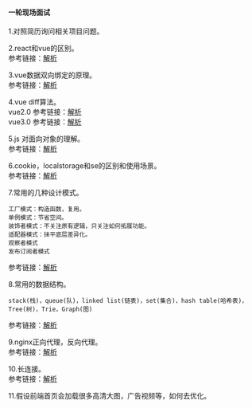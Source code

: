 #### 一轮现场面试
1.对照简历询问相关项目问题。  
  
2.react和vue的区别。  
参考链接：[解析](https://blog.csdn.net/sinat_17775997/article/details/115482179)  
  
3.vue数据双向绑定的原理。  
参考链接：[解析](https://blog.csdn.net/sinat_17775997/article/details/115482179)  
  
4.vue diff算法。  
vue2.0 参考链接：[解析](https://www.jb51.net/article/140471.htm)  
vue3.0 参考链接：[解析](https://blog.csdn.net/zl_Alien/article/details/106595459)
  
5.js 对面向对象的理解。  
参考链接：[解析](https://blog.csdn.net/wanghaoyingand/article/details/118765548)
  
6.cookie，localstorage和se的区别和使用场景。  
参考链接：[解析](https://segmentfault.com/a/1190000017155151)  

7.常用的几种设计模式。  
```
工厂模式：构造函数，复用。
单例模式：节省空间。
装饰者模式：不关注原有逻辑，只关注如何拓展功能。
适配器模式：抹平底层差异化。
观察者模式
发布订阅者模式
```
参考链接：[解析](https://www.cnblogs.com/zhangycun/p/14480048.html)  
  
8.常用的数据结构。  
```
stack(栈)，queue(队)，linked list(链表)，set(集合)，hash table(哈希表)，Tree(树)，Trie，Graph(图)
```
参考链接：[解析](https://blog.csdn.net/weixin_48726650/article/details/107789164)  
  
9.nginx正向代理，反向代理。  
参考链接：[解析](https://www.zhihu.com/question/36412304)  

10.长连接。  
参考链接：[解析](https://blog.csdn.net/m0_52544877/article/details/120945432)
  
11.假设前端首页会加载很多高清大图，广告视频等，如何去优化。
